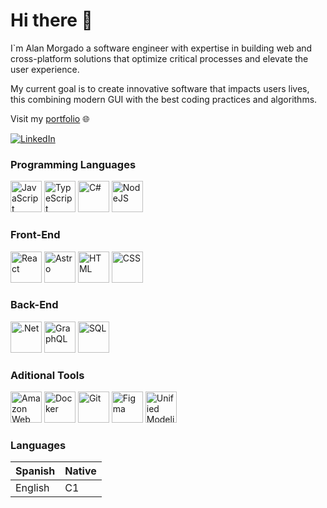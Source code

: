 # Hi there 🤖

I`m Alan Morgado a software engineer with expertise in building web and cross-platform solutions that optimize critical processes and elevate the user experience.

My current goal is to create innovative software that impacts users lives, this combining modern GUI with the best coding practices and algorithms.

Visit my [portfolio](https://alanmorgado.vercel.app/) 🌐


[![LinkedIn](https://img.shields.io/badge/LinkedIn-0077B5?style=for-the-badge&logo=linkedin&logoColor=white)](https://www.linkedin.com/in/alanmorgado/)

### Programming Languages

<p aling="left">
	<img src="https://cdn.jsdelivr.net/gh/devicons/devicon@latest/icons/javascript/javascript-original.svg" alt="JavaScript" width="50"/>
	<img src="https://cdn.jsdelivr.net/gh/devicons/devicon@latest/icons/typescript/typescript-original.svg" alt="TypeScript" width="50"/>
	<img src="https://cdn.jsdelivr.net/gh/devicons/devicon@latest/icons/csharp/csharp-original.svg" alt="C#" width="50"/>
	<img src="https://cdn.jsdelivr.net/gh/devicons/devicon@latest/icons/nodejs/nodejs-original-wordmark.svg" alt="NodeJS" width="50"/>
</p>

### Front-End

<p aling="left">
	<img src="https://cdn.jsdelivr.net/gh/devicons/devicon@latest/icons/react/react-original.svg" alt="React" width="50"/>
	<img src="https://cdn.jsdelivr.net/gh/devicons/devicon@latest/icons/astro/astro-original.svg" alt="Astro" width="50"/>
	<img src="https://cdn.jsdelivr.net/gh/devicons/devicon@latest/icons/html5/html5-original.svg" alt="HTML" width="50"/>
	<img src="https://cdn.jsdelivr.net/gh/devicons/devicon@latest/icons/css3/css3-original.svg" alt="CSS" width="50"/>
</p>


### Back-End

<p aling="left">
	<img src="https://cdn.jsdelivr.net/gh/devicons/devicon@latest/icons/dotnetcore/dotnetcore-original.svg" alt=".Net" width="50"/>
	<img src="https://cdn.jsdelivr.net/gh/devicons/devicon@latest/icons/graphql/graphql-plain.svg" alt="GraphQL" width="50"/>
	<img src="https://cdn.jsdelivr.net/gh/devicons/devicon@latest/icons/azuresqldatabase/azuresqldatabase-original.svg" alt="SQL" width="50"/>       
</p>

### Aditional Tools

<p aling="left">
	<img src="https://cdn.jsdelivr.net/gh/devicons/devicon@latest/icons/amazonwebservices/amazonwebservices-original-wordmark.svg" alt="Amazon Web Services" width="50"/>
	<img src="https://cdn.jsdelivr.net/gh/devicons/devicon@latest/icons/docker/docker-original.svg" alt="Docker" width="50"/>
	<img src="https://cdn.jsdelivr.net/gh/devicons/devicon@latest/icons/git/git-original.svg" alt="Git" width="50"/>
	<img src="https://cdn.jsdelivr.net/gh/devicons/devicon@latest/icons/figma/figma-original.svg" alt="Figma" width="50"/>
	<img src="https://cdn.jsdelivr.net/gh/devicons/devicon@latest/icons/unifiedmodelinglanguage/unifiedmodelinglanguage-original.svg" alt="Unified Modeling Language" width="50"/>
</p>
          


### Languages


| Spanish | Native |
| :-------- | :------- |
| English | C1     |





